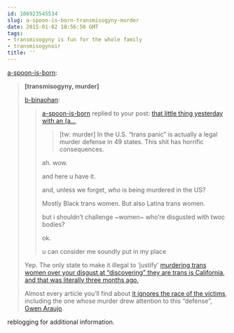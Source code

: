 ```yaml
---
id: 106923545534
slug: a-spoon-is-born-transmisogyny-murder
date: 2015-01-02 18:56:50 GMT
tags:
- transmisogyny is fun for the whole family
- transmisogynoir
title: ''
---
```

<p><a href="http://a-spoon-is-born.tumblr.com/post/106922956448/transmisogyny-murder-b-binaohan" class="tumblr_blog">a-spoon-is-born</a>:</p>

<blockquote><p><strong>[transmisogyny, murder]</strong></p>

<p><a class="tumblr_blog" href="http://xd.binaohan.org/post/106922310929/a-spoon-is-born-replied-to-your-post-that-little">b-binaohan</a>:</p>

<blockquote>
<p><a href="http://a-spoon-is-born.tumblr.com/">a-spoon-is-born</a> replied to your post: <a href="http://xd.binaohan.org/post/106921236234/i-will-always-defend-the-beauty-of-twoc">that little thing yesterday with an (a…</a></p>
<blockquote>
<p>[tw: murder] In the U.S. “trans panic” is actually a legal murder defense in 49 states. This shit has horrific consequences.</p>
</blockquote>
<p>ah. wow.</p>
<p>and here u have it.</p>
<p>and, unless we forget, <em>who</em> is being murdered in the US?</p>
<p>Mostly Black trans women. But also Latina trans women.</p>
<p>but i shouldn’t challenge ~women~ who’re disgusted with twoc bodies?</p>
<p>ok.</p>
<p>u can consider me soundly put in my place</p>
</blockquote>

<p>Yep. The only state to make it illegal to ‘justify’ <a href="http://www.advocate.com/crime/2014/09/29/california-becomes-first-state-ban-gay-trans-panic-defenses">murdering trans women over your disgust at “discovering” they are trans is California, and that was literally three months ago.</a></p>

<p>Almost every article you’ll find about <a href="http://roygbiv.jezebel.com/gay-or-trans-panic-defenses-are-crap-and-now-illegal-in-1641055202">it ignores the race of the victims</a>, including the one whose murder drew attention to this “defense”, <a href="http://www.ebar.com/news/article.php?sec=news&amp;article=68114">Gwen Araujo</a>.</p></blockquote>

<p>reblogging for additional information. </p>